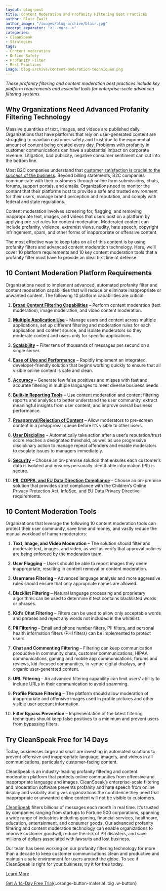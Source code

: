 ```yaml
---
layout: blog-post
title: Content Moderation and Profanity Filtering Best Practices
author: Blair Ewalt
author_image: "/images/blog-archive/blair.jpg"
excerpt_separator: "<!--more-->"
categories:
- CleanSpeak
- Strategies
tags:
- Content moderation
- Online Safety
- Profanity Filter
- Best Practices
image: blog-archive/Content-moderation-techniques.png
---
```


_These profanity filtering and content moderation best practices include key platform requirements and essential tools for enterprise-scale advanced filtering systems._

<!--more-->

## Why Organizations Need Advanced Profanity Filtering Technology

Massive quantities of text, images, and videos are published daily. Organizations that have platforms that rely on user-generated content are struggling to maintain customer safety and trust due to the exponential amount of content being created every day. Problems with profanity in customer communications can have a substantial impact on corporate revenue. Litigation, bad publicity, negative consumer sentiment can cut into the bottom line.
 
Most B2C companies understand that [customer satisfaction is crucial to the success of the business](https://www.coloradotechcast.com/brian-pontarelli/). Beyond billing statements, B2C companies communicate with their customers through online form submissions, chats, forums, support portals, and emails. Organizations need to monitor the content that their platforms host to provide a safe and trusted environment for their users, manage brand perception and reputation, and comply with federal and state regulations.
 
Content moderation involves screening for, flagging, and removing inappropriate text, images, and videos that users post on a platform by applying pre-set rules for content moderation. Moderated content can include profanity, violence, extremist views, nudity, hate speech, copyright infringement, spam, and other forms of inappropriate or offensive content.
 
The most effective way to keep tabs on all of this content is by using profanity filters and advanced content moderation technology. Here, we’ll cover 10 platform requirements and 10 key content moderation tools that a profanity filter must have to provide an ideal first line of defense.

## 10 Content Moderation Platform Requirements
Organizations need to implement advanced, automated profanity filter and content moderation capabilities that will reduce or eliminate inappropriate or unwanted content. The following 10 platform capabilities are critical:
 
1. **[Broad Content Filtering Capabilities](https://cleanspeak.com/blog-archive/2016/01/29/7268)** – Perform content moderation (text moderation), image moderation, and video content moderation.

2. **[Multiple Application Use](https://cleanspeak.com/docs/3.x/tech/tutorials/)** – Manage users and content across multiple applications, set up different filtering and moderation rules for each application and content source, and isolate moderators so they moderate content and users only for specific applications.

3. **[Scalability](https://cleanspeak.com/blog-archive/2016/08/18/profanity-filter-build-vs-buy-analysis)** – Filter tens of thousands of messages per second on a single server.

4. **[Ease of Use and Performance](https://cleanspeak.com/blog-archive/2018/05/03/cleanspeak-ui-update-2018)** – Rapidly implement an integrated, developer-friendly solution that begins working quickly to ensure that all visible online content is safe and clean.

5. **[Accuracy](https://cleanspeak.com/blog-archive/2013/05/02/profanity-filter-best-practices-customize-in-real-time)** – Generate few false positives and misses with fast and accurate filtering in multiple languages to meet diverse business needs.

6. **[Built-in Reporting Tools](https://cleanspeak.com/blog-archive/2013/12/31/external-internal-internet-safety-tools)** – Use content moderation and content filtering reports and analytics to better understand the user community, extract meaningful insights from user content, and improve overall business performance.

7. **[Preapproval/Rejection of Content](https://cleanspeak.com/blog-archive/2015/01/22/moderation-teams-technology-improving-customer-retention)** – Allow moderators to pre-screen content in a preapproval queue before it’s visible to other users.

8. **[User Discipline](https://cleanspeak.com/blog-archive/2016/11/16/fake-news)** – Automatically take action after a user’s reputation/trust score reaches a designated threshold, as well as use progressive disciplinary action to manage repeat offenders and enable moderators to escalate issues to managers immediately.

9. **[Security](https://cleanspeak.com/blog-archive/2013/03/05/prevent-sharing-pii-account-information)** – Choose an on-premise solution that ensures each customer’s data is isolated and ensures personally identifiable information (PII) is secure.

10. **[PII, COPPA, and EU Data Direction Compliance](https://cleanspeak.com/blog-archive/2013/06/24/complying-with-coppa-2-0-faqs)** – Choose an on-premise solution that provides strict compliance with the Children’s Online Privacy Protection Act, InfoSec, and EU Data Privacy Directive requirements.

## 10 Content Moderation Tools
Organizations that leverage the following 10 content moderation tools can protect their user community, save time and money, and vastly reduce the manual workload of human moderators:
 
1. **Text, Image, and Video Moderation** – The solution should filter and moderate text, images, and video, as well as verify that approval policies are being enforced by the moderation team.

2. **User Flagging** – Users should be able to report images they deem inappropriate, resulting in content removal or content moderation.

3. **Username Filtering** – Advanced language analysis and more aggressive rules should ensure that only appropriate names are allowed.

4. **Blacklist Filtering** – Natural language processing and proprietary algorithms can be used to determine if text contains blacklisted words or phrases.

5. **Kid’s Chat Filtering** – Filters can be used to allow only acceptable words and phrases and reject any words not included in the whitelist.

6. **PII Filtering** – Email and phone number filters, PII filters, and personal health information filters (PHI filters) can be implemented to protect users.

7. **Chat and Commenting Filtering** – Filtering can keep communication productive in community chats, customer communications, HIPAA communications, gaming and mobile app communications, forums and reviews, kid-focused communities, in-venue digital displays, and organic user-generated content.

8. **URL Filtering** – An advanced filtering capability can limit users’ ability to include URLs in their communication to avoid spamming.

9. **Profile Picture Filtering** – The platform should allow moderation of inappropriate and offensive images used in profile pictures and other visible user account information.

10. **Filter Bypass Prevention** – Implementation of the latest filtering techniques should keep false positives to a minimum and prevent users from bypassing filters.

## Try CleanSpeak Free for 14 Days
Today, businesses large and small are investing in automated solutions to prevent offensive and inappropriate language, imagery, and videos in all communications, particularly customer-facing content.
 
CleanSpeak is an industry-leading profanity filtering and content moderation platform that protects online communities from offensive and inappropriate language and images. CleanSpeak’s enterprise-scale filtering and moderation software prevents profanity and hate speech from online display and visibility and gives organizations the confidence they need that inappropriate or unwanted online content will not be visible to customers.
 
[CleanSpeak](https://cleanspeak.com) filters billions of messages each month in real time. It’s trusted by companies ranging from startups to Fortune 500 corporations, spanning a wide range of industries including gaming, financial services, healthcare, education, entertainment, and consumer goods. Our advanced profanity filtering and content moderation technology can enable organizations to improve customer goodwill, reduce the risk of PR disasters, and save millions of dollars associated with lawsuits and lost business.
 
Our team has been working on our profanity filtering technology for more than a decade to keep customer communications clean and productive and maintain a safe environment for users around the globe. To see if CleanSpeak is right for your business, try it for free today.
 
[Learn More](https://cleanspeak.com/products/profanity-filter)

[Get A 14-Day Free Trial](https://cleanspeak.com/try-cleanspeak){:.orange-button-material .big .w-button}

